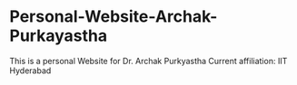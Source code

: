 # Personal-Website-Archak-Purkayastha

This is a personal Website for Dr. Archak Purkyastha
Current affiliation: IIT Hyderabad
